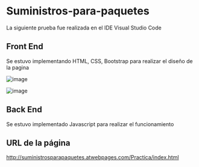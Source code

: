 # Suministros-para-paquetes
La siguiente prueba fue realizada en el IDE Visual Studio Code

## Front End
Se estuvo implementando HTML, CSS, Bootstrap para realizar el diseño de la pagina

![image](https://user-images.githubusercontent.com/56009667/170297643-1f7b8c5e-f8d6-4efa-84fa-a99bdf1028ba.png)

![image](https://user-images.githubusercontent.com/56009667/170297769-5d002b24-eef7-48c4-80a4-e47ca14ffa15.png)

## Back End
Se estuvo implementado Javascript para realizar el funcionamiento

## URL de la página
http://suministrosparapaquetes.atwebpages.com/Practica/index.html
